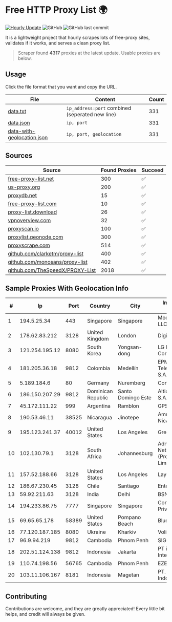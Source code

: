 
# Free HTTP Proxy List 🌍

[![Hourly Update](https://github.com/mertguvencli/http-proxy-list/actions/workflows/main.yml/badge.svg?branch=main)](https://github.com/mertguvencli/http-proxy-list/actions/workflows/main.yml)
![GitHub](https://img.shields.io/github/license/mertguvencli/http-proxy-list)
![GitHub last commit](https://img.shields.io/github/last-commit/mertguvencli/http-proxy-list)

It is a lightweight project that hourly scrapes lots of free-proxy sites, validates if it works, and serves a clean proxy list.


> Scraper found **4317** proxies at the latest update. Usable proxies are below.

## Usage

Click the file format that you want and copy the URL.


|File|Content|Count|
|----|-------|-----|
|[data.txt](https://raw.githubusercontent.com/mertguvencli/http-proxy-list/main/proxy-list/data.txt)|`ip_address:port` combined (seperated new line)|331|
|[data.json](https://raw.githubusercontent.com/mertguvencli/http-proxy-list/main/proxy-list/data.json)|`ip, port`|331|
|[data-with-geolocation.json](https://raw.githubusercontent.com/mertguvencli/http-proxy-list/main/proxy-list/data-with-geolocation.json)|`ip, port, geolocation`|331|

## Sources

|Source|Found Proxies|Succeed|
|------|-------------|-------|
|[free-proxy-list.net](https://free-proxy-list.net)|300|✅|
|[us-proxy.org](https://www.us-proxy.org)|200|✅|
|[proxydb.net](http://proxydb.net)|15|✅|
|[free-proxy-list.com](https://free-proxy-list.com/?page=&port=&type%5B%5D=http&type%5B%5D=https&up_time=0&search=Search)|10|✅|
|[proxy-list.download](https://www.proxy-list.download/HTTP)|26|✅|
|[vpnoverview.com](https://vpnoverview.com/privacy/anonymous-browsing/free-proxy-servers)|32|✅|
|[proxyscan.io](https://www.proxyscan.io)|100|✅|
|[proxylist.geonode.com](https://proxylist.geonode.com/api/proxy-list?limit=300&page=1&sort_by=lastChecked&sort_type=desc&protocols=http,https)|300|✅|
|[proxyscrape.com](https://api.proxyscrape.com/v2/?request=displayproxies&protocol=http&timeout=10000&country=all&ssl=all&anonymity=all)|514|✅|
|[github.com/clarketm/proxy-list](https://raw.githubusercontent.com/clarketm/proxy-list/master/proxy-list-raw.txt)|400|✅|
|[github.com/monosans/proxy-list](https://raw.githubusercontent.com/monosans/proxy-list/main/proxies/http.txt)|402|✅|
|[github.com/TheSpeedX/PROXY-List](https://raw.githubusercontent.com/TheSpeedX/PROXY-List/master/http.txt)|2018|✅|


## Sample Proxies With Geolocation Info

|#|Ip|Port|Country|City|Internet Service Provider|
|-|--|----|-------|----|-------------------------|
|1|194.5.25.34|443|Singapore|Singapore|Mod Mission Critical LLC|
|2|178.62.83.212|3128|United Kingdom|London|DigitalOcean, LLC|
|3|121.254.195.12|8080|South Korea|Yongsan-dong|LG DACOM Corporation|
|4|181.205.36.18|9812|Colombia|Medellín|EPM Telecomunicaciones S.A. E.S.P.|
|5|5.189.184.6|80|Germany|Nuremberg|Contabo GmbH|
|6|186.150.207.29|9812|Dominican Republic|Santo Domingo Este|Altice Dominicana S.A.|
|7|45.172.111.22|999|Argentina|Ramblon|GPS SANJUAN SRL.|
|8|190.53.46.11|38525|Nicaragua|Jinotepe|Amnet Datos Nicaragua|
|9|195.123.241.37|40012|United States|Los Angeles|Green Floid LLC|
|10|102.130.79.1|3128|South Africa|Johannesburg|Adnexus Celerity Networks (Proprietary) Limited|
|11|157.52.188.66|3128|United States|Los Angeles|LayerHost|
|12|186.67.230.45|3128|Chile|Santiago|Entel Chile S.A.|
|13|59.92.211.63|3128|India|Delhi|BSNL Internet|
|14|194.233.86.75|7777|Singapore|Singapore|Contabo Asia Private Limited|
|15|69.65.65.178|58389|United States|Pompano Beach|Blue Stream|
|16|77.120.187.185|8080|Ukraine|Kharkiv|Volia Kharkov|
|17|96.9.94.219|9812|Cambodia|Phnom Penh|SIGROUPS|
|18|202.51.124.138|9812|Indonesia|Jakarta|PT iForte Global Internet|
|19|110.74.198.56|56765|Cambodia|Phnom Penh|EZECOM limited|
|20|103.11.106.167|8181|Indonesia|Magetan|PT. Pascal Indonesia|



## Contributing

Contributions are welcome, and they are greatly appreciated! Every
little bit helps, and credit will always be given.

